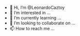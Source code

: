 - 👋 Hi, I’m @LeonardoCaztoy
- 👀 I’m interested in ...
- 🌱 I’m currently learning ...
- 💞️ I’m looking to collaborate on ...
- 📫 How to reach me ...

<!---
LeonardoCaztoy/LeonardoCaztoy is a ✨ special ✨ repository because its `README.md` (this file) appears on your GitHub profile.
You can click the Preview link to take a look at your changes.
--->
